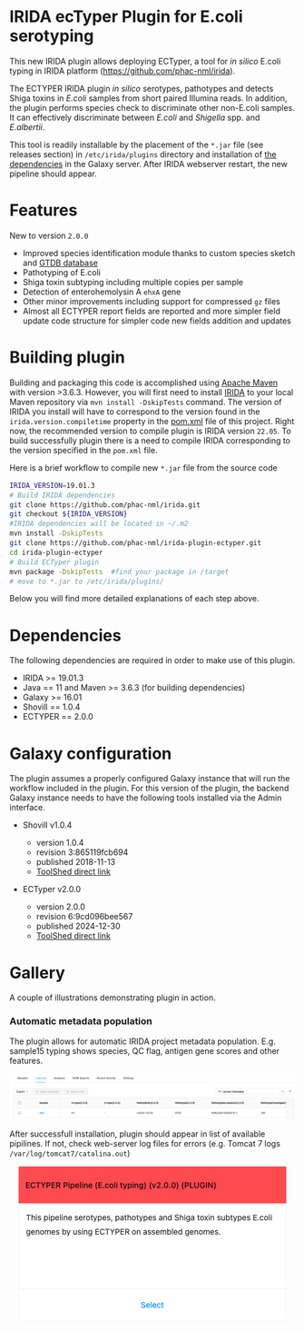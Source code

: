 # IRIDA ecTyper Plugin for E.coli serotyping
This new IRIDA plugin allows deploying ECTyper, a tool for *in silico* E.coli typing in IRIDA platform (https://github.com/phac-nml/irida).

The ECTYPER IRIDA plugin *in silico* serotypes, pathotypes and detects Shiga toxins in *E.coli* samples from short paired Illumina reads. In addition, the plugin performs species check to discriminate other non-E.coli samples. It can effectively discriminate between *E.coli* and *Shigella* spp. and *E.albertii*.

This tool is readily installable by the placement of the `*.jar` file (see releases section) in `/etc/irida/plugins` directory and installation of [the dependencies](#dependencies) in the Galaxy server. After IRIDA webserver restart, the new pipeline should appear. 


# Features
New to version `2.0.0`

* Improved species identification module thanks to custom species sketch and [GTDB database](https://gtdb.ecogenomic.org/)
* Pathotyping of E.coli
* Shiga toxin subtyping including multiple copies per sample
* Detection of  enterohemolysin A `ehxA` gene
* Other minor improvements including support for compressed `gz` files
* Almost all ECTYPER report fields are reported and more simpler field update code structure for simpler code new fields addition and updates


# Building plugin

Building and packaging this code is accomplished using [Apache Maven](http://maven.apache.org/download.cgi) with version >3.6.3. However, you will first need to install [IRIDA](https://github.com/phac-nml/irida) to your local Maven repository via `mvn install -DskipTests` command. The version of IRIDA you install will have to correspond to the version found in the `irida.version.compiletime` property in the [pom.xml](https://github.com/phac-nml/irida-plugin-ectyper/blob/master/pom.xml) file of this project. Right now, the recommended version to compile plugin is IRIDA version `22.05`. To build successfully plugin there is a need to compile IRIDA corresponding to the version specified in the `pom.xml` file. 

Here is a brief workflow to compile new `*.jar` file from the source code 

```bash
IRIDA_VERSION=19.01.3
# Build IRIDA dependencies
git clone https://github.com/phac-nml/irida.git
git checkout ${IRIDA_VERSION}
#IRIDA dependencies will be located in ~/.m2
mvn install -DskipTests 
git clone https://github.com/phac-nml/irida-plugin-ectyper.git
cd irida-plugin-ectyper
# Build ECTyper plugin
mvn package -DskipTests  #find your package in /target
# move to *.jar to /etc/irida/plugins/
```
Below you will find more detailed explanations of each step above.


# Dependencies

The following dependencies are required in order to make use of this plugin.

* IRIDA >= 19.01.3
* Java == 11 and Maven >= 3.6.3 (for building dependencies)
* Galaxy >= 16.01
* Shovill == 1.0.4
* ECTYPER == 2.0.0

# Galaxy configuration
The plugin assumes a properly configured Galaxy instance that will run the workflow included in the plugin.
For this version of the plugin, the backend Galaxy instance needs to have the following tools installed via the Admin interface.

* Shovill v1.0.4
  * version 1.0.4
  * revision 3:865119fcb694
  * published 2018-11-13
  * [ToolShed direct link](https://toolshed.g2.bx.psu.edu/view/iuc/shovill/865119fcb694)

  
* ECTyper v2.0.0
  * version 2.0.0
  * revision 6:9cd096bee567
  * published 2024-12-30
  * [ToolShed direct link](https://toolshed.g2.bx.psu.edu/view/nml/ectyper/9cd096bee567)

# Gallery
A couple of illustrations demonstrating plugin in action.

### Automatic metadata population
The plugin allows for automatic IRIDA project metadata population. E.g. sample15 typing shows species, QC flag, antigen gene scores and other features.

![](./pics/ectyper-metadata-iridaproject.png)

After successfull installation, plugin should appear in list of available pipilines. If not, check web-server log files for errors (e.g. Tomcat 7 logs `/var/log/tomcat7/catalina.out`)

<p align="center">
  <img src="./pics/ectyper-pipeline-tile.png">
</p>





